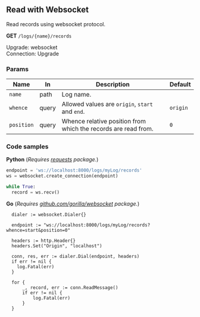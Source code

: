 Read with Websocket
-------------------

Read records using websocket protocol.

**GET** `/logs/{name}/records`

Upgrade: websocket  
Connection: Upgrade  

### Params 

| Name       	| In    	| Description                                                    	| Default  	|
|------------	|-------	|----------------------------------------------------------------	|----------	|
| `name`     	| path  	| Log name.                                                      	|          	|
| `whence`   	| query 	| Allowed values are `origin`, `start` and `end`.                	| `origin` 	|
| `position` 	| query 	| Whence relative position from which the records are read from. 	| `0`      	|


### Code samples

**Python** (_Requires [requests](https://pypi.org/project/requests/) package._)

```python
endpoint = 'ws://localhost:8000/logs/myLog/records'
ws = websocket.create_connection(endpoint)

while True:
  record = ws.recv()
```

**Go** (_Requires [github.com/gorilla/websocket](http://github.com/gorilla/websocket) package._)

```golang
  dialer := websocket.Dialer{}

  endpoint := "ws://localhost:8000/logs/myLog/records?whence=start&position=0"

  headers := http.Header{}
  headers.Set("Origin", "localhost")

  conn, res, err := dialer.Dial(endpoint, headers)
  if err != nil {
    log.Fatal(err)
  }

  for {
      _, record, err := conn.ReadMessage()
      if err != nil {
          log.Fatal(err)
      }
  }
```
